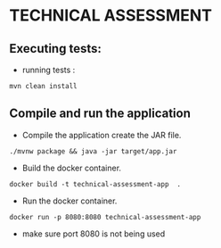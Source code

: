 # TECHNICAL ASSESSMENT

## Executing tests:

* running tests :

`mvn clean install`

## Compile and run the application

- Compile the application create the JAR file.
```
./mvnw package && java -jar target/app.jar
```

- Build the docker container.
```
docker build -t technical-assessment-app  .
```

- Run the docker container.
```
docker run -p 8080:8080 technical-assessment-app
```

- make sure port 8080 is not being used
